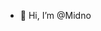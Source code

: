 - 👋 Hi, I’m @Midno

<!---
Midno/Midno is a ✨ special ✨ repository because its `README.md` (this file) appears on your GitHub profile.
You can click the Preview link to take a look at your changes.
--->
